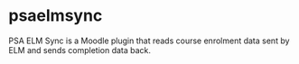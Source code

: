 # psaelmsync
PSA ELM Sync is a Moodle plugin that reads course enrolment data sent by ELM and sends completion data back.
